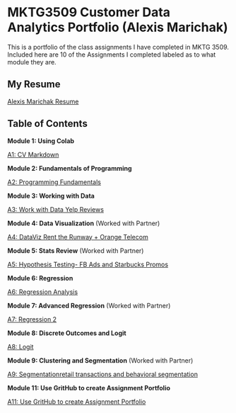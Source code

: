 # MKTG3509 Customer Data Analytics Portfolio (Alexis Marichak)
This is a portfolio of the class assignments I have completed in MKTG 3509. Included here are 10 of the Assignments I completed labeled as to what module they are.

## My Resume
[Alexis Marichak Resume](https://colab.research.google.com/drive/1ZG4z4jU-IDB4iEHKm37k4qOqMLLaTgDO?usp=sharing)

## Table of Contents 

**Module 1: Using Colab** 

[A1: CV Markdown](https://templeu.instructure.com/courses/100008/assignments/1350602/submissions/121780?download=15089534)

**Module 2: Fundamentals of Programming**

[A2: Programming Fundamentals](https://templeu.instructure.com/courses/100008/assignments/1350603/submissions/121780?download=15250359)

**Module 3: Working with Data**

[A3: Work with Data Yelp Reviews](https://templeu.instructure.com/courses/100008/assignments/1350604/submissions/121780?download=15482065)

**Module 4: Data Visualization**
(Worked with Partner)

[A4: DataViz Rent the Runway + Orange Telecom](https://templeu.instructure.com/courses/100008/assignments/1350605/submissions/119206?download=15602166)

**Module 5: Stats Review**
(Worked with Partner)

[A5: Hypothesis Testing- FB Ads and Starbucks Promos](https://templeu.instructure.com/courses/100008/assignments/1350606/submissions/119206?download=15726922)

**Module 6: Regression**

[A6: Regression Analysis](Alexis_Marichak_A6_F2021_Regression_1.ipynb)

**Module 7: Advanced Regression**
(Worked with Partner)

[A7: Regression 2](https://templeu.instructure.com/courses/100008/assignments/1350608/submissions/119206?download=16162510)

**Module 8: Discrete Outcomes and Logit**

[A8: Logit](https://templeu.instructure.com/courses/100008/assignments/1350609/submissions/121780?download=16273471)

**Module 9: Clustering and Segmentation**
(Worked with Partner)

[A9: Segmentationretail transactions and behavioral segmentation](https://templeu.instructure.com/courses/100008/assignments/1350610/submissions/119206?download=16377593)

**Module 11: Use GritHub to create Assignment Portfolio**

[A11: Use GritHub to create Assignment Portfolio](https://github.com/alexismarichak/MKTG3509ANALYTICS/blob/main/README.md)
